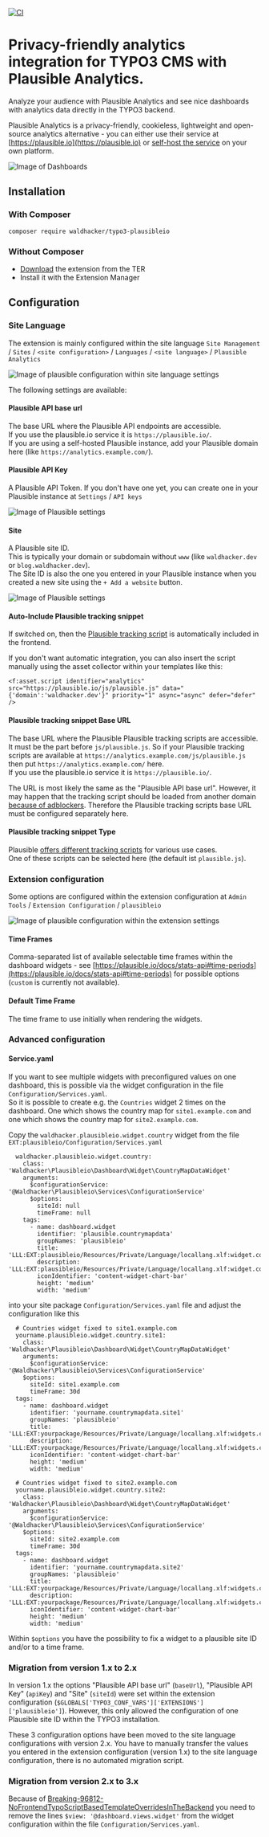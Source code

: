 [![CI](https://github.com/waldhacker/ext-plausibleio/actions/workflows/ci.yml/badge.svg)](https://github.com/waldhacker/ext-plausibleio/actions/workflows/ci.yml)

# Privacy-friendly analytics integration for TYPO3 CMS with Plausible Analytics.

Analyze your audience with Plausible Analytics and see nice dashboards with analytics data directly in the TYPO3 backend.

Plausible Analytics is a privacy-friendly, cookieless, lightweight and open-source analytics alternative - you can either use their
service at [https://plausible.io](https://plausible.io) or [self-host the service](https://plausible.io/docs/self-hosting) on your own platform.

![Image of Dashboards](Documentation/Images/all-dashboards.png)

## Installation

### With Composer

`composer require waldhacker/typo3-plausibleio`

### Without Composer

- [Download](https://extensions.typo3.org/extension/plausibleio) the extension from the TER
- Install it with the Extension Manager

## Configuration

### Site Language

The extension is mainly configured within the site language `Site Management` / `Sites` / `<site configuration>` / `Languages` / `<site language>` / `Plausible Analytics`

![Image of plausible configuration within site language settings](Documentation/Images/site-language-configuration.png)

The following settings are available:

#### Plausible API base url

The base URL where the Plausible API endpoints are accessible.  
If you use the plausible.io service it is `https://plausible.io/`.  
If you are using a self-hosted Plausible instance, add your Plausible domain here (like `https://analytics.example.com/`). 

#### Plausible API Key

A Plausible API Token.
If you don't have one yet, you can create one in your Plausible instance at `Settings` / `API keys`

![Image of Plausible settings](Documentation/Images/plausible-api-key.png)

#### Site

A Plausible site ID.  
This is typically your domain or subdomain without `www` (like `waldhacker.dev` or `blog.waldhacker.dev`).  
The Site ID is also the one you entered in your Plausible instance when you created a new site using the `+ Add a website` button.  

![Image of Plausible settings](Documentation/Images/plausible-new-site.png)

#### Auto-Include Plausible tracking snippet

If switched on, then the [Plausible tracking script](https://plausible.io/docs/plausible-script) is automatically included in the frontend.  

If you don't want automatic integration, you can also insert the script manually using the asset collector within your templates like this:

```
<f:asset.script identifier="analytics" src="https://plausible.io/js/plausible.js" data="{'domain':'waldhacker.dev'}" priority="1" async="async" defer="defer" />
```

#### Plausible tracking snippet Base URL

The base URL where the Plausible Plausible tracking scripts are accessible.  
It must be the part before `js/plausible.js`. So if your Plausible tracking scripts are available at `https://analytics.example.com/js/plausible.js` then put `https://analytics.example.com/` here.  
If you use the plausible.io service it is `https://plausible.io/`.  

The URL is most likely the same as the "Plausible API base url". However, it may happen that the tracking script should be loaded from another domain [because of adblockers](https://plausible.io/docs/proxy/introduction). Therefore the Plausible tracking scripts base URL must be configured separately here.

#### Plausible tracking snippet Type

Plausible [offers different tracking scripts](https://plausible.io/docs/script-extensions) for various use cases.  
One of these scripts can be selected here (the default ist `plausible.js`).

### Extension configuration

Some options are configured within the extension configuration at `Admin Tools` / `Extension Configuration` / `plausibleio`

![Image of plausible configuration within the extension settings](Documentation/Images/extension-configuration.png)

#### Time Frames 

Comma-separated list of available selectable time frames within the dashboard widgets - see [https://plausible.io/docs/stats-api#time-periods](https://plausible.io/docs/stats-api#time-periods) for possible options (`custom` is currently not available).

#### Default Time Frame 

The time frame to use initially when rendering the widgets.

### Advanced configuration

#### Service.yaml

If you want to see multiple widgets with preconfigured values on one dashboard, this is possible via the widget configuration in the file `Configuration/Services.yaml`.  
So it is possible to create e.g. the `Countries` widget 2 times on the dashboard. One which shows the country map for `site1.example.com` and one which shows the country map for `site2.example.com`.

Copy the `waldhacker.plausibleio.widget.country` widget from the file `EXT:plausibleio/Configuration/Services.yaml`

```
  waldhacker.plausibleio.widget.country:
    class: 'Waldhacker\Plausibleio\Dashboard\Widget\CountryMapDataWidget'
    arguments:
      $configurationService: '@Waldhacker\Plausibleio\Services\ConfigurationService'
      $options:
        siteId: null
        timeFrame: null
    tags:
      - name: dashboard.widget
        identifier: 'plausible.countrymapdata'
        groupNames: 'plausibleio'
        title: 'LLL:EXT:plausibleio/Resources/Private/Language/locallang.xlf:widget.countryMapData.label'
        description: 'LLL:EXT:plausibleio/Resources/Private/Language/locallang.xlf:widget.countryMapData.description'
        iconIdentifier: 'content-widget-chart-bar'
        height: 'medium'
        width: 'medium'
```

into your site package `Configuration/Services.yaml` file and adjust the configuration like this

```
  # Countries widget fixed to site1.example.com
  yourname.plausibleio.widget.country.site1:
    class: 'Waldhacker\Plausibleio\Dashboard\Widget\CountryMapDataWidget'
    arguments:
      $configurationService: '@Waldhacker\Plausibleio\Services\ConfigurationService'
    $options:
      siteId: site1.example.com
      timeFrame: 30d
  tags:
    - name: dashboard.widget
      identifier: 'yourname.countrymapdata.site1'
      groupNames: 'plausibleio'
      title: 'LLL:EXT:yourpackage/Resources/Private/Language/locallang.xlf:widgets.countryMapData.label'
      description: 'LLL:EXT:yourpackage/Resources/Private/Language/locallang.xlf:widgets.countryMapData.description'
      iconIdentifier: 'content-widget-chart-bar'
      height: 'medium'
      width: 'medium'

  # Countries widget fixed to site2.example.com
  yourname.plausibleio.widget.country.site2:
    class: 'Waldhacker\Plausibleio\Dashboard\Widget\CountryMapDataWidget'
    arguments:
      $configurationService: '@Waldhacker\Plausibleio\Services\ConfigurationService'
    $options:
      siteId: site2.example.com
      timeFrame: 30d
  tags:
    - name: dashboard.widget
      identifier: 'yourname.countrymapdata.site2'
      groupNames: 'plausibleio'
      title: 'LLL:EXT:yourpackage/Resources/Private/Language/locallang.xlf:widgets.countryMapData.label'
      description: 'LLL:EXT:yourpackage/Resources/Private/Language/locallang.xlf:widgets.countryMapData.description'
      iconIdentifier: 'content-widget-chart-bar'
      height: 'medium'
      width: 'medium'
```

Within `$options` you have the possibility to fix a widget to a plausible site ID and/or to a time frame.

### Migration from version 1.x to 2.x

In version 1.x the options "Plausible API base url" (`baseUrl`), "Plausible API Key" (`apiKey`) and "Site" (`siteId`) were set within the extension configuration (`$GLOBALS['TYPO3_CONF_VARS']['EXTENSIONS']['plausibleio']`).
However, this only allowed the configuration of one Plausible site ID within the TYPO3 installation.  

These 3 configuration options have been moved to the site language configurations with version 2.x.
You have to manually transfer the values you entered in the extension configuration (version 1.x) to the site language configuration, there is no automated migration script.

### Migration from version 2.x to 3.x

Because of [Breaking-96812-NoFrontendTypoScriptBasedTemplateOverridesInTheBackend](https://docs.typo3.org/c/typo3/cms-core/main/en-us/Changelog/12.0/Breaking-96812-NoFrontendTypoScriptBasedTemplateOverridesInTheBackend.html#widget-registration-using-services-yaml) you need to remove 
the lines `$view: '@dashboard.views.widget'` from the widget configuration within the file `Configuration/Services.yaml`.
